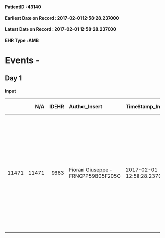
#### PatientID : 43140
#### Earliest Date on Record : 2017-02-01 12:58:28.237000
#### Latest Date on Record : 2017-02-01 12:58:28.237000
#### EHR Type : AMB

# Events - 

## Day 1

#### input
|       |    N/A |   IDEHR | Author_Insert                       | TimeStamp_Insert           | EHRType   |   PatientID |   IDDigitalSignDocument | persone_vicine   |   Unnamed: 0_x.1 |   IDANAMNESI_SOCIALE | Patient   | FamigliaAltro   | Paziente_T   | FamigliaAltro_T   |   Non_Rilevabile_x.1 | Note_Non_Rilevabile_x.1   | opt_Problemi   | Note_I                                                                                                                                                                                                                                                | opt_paziente_a   | opt_famiglia_a   | opt_adeguatezza   | opt_paziente_solo   | ds_note_con                                                                                                                                                                                                                                      | opt_presente_assente   | Presenza_minori   | Caregiver_principale   | opt_capacita         | opt_necessario   | opt_presente   | opt_risorse_ec   | opt_paziente_psi   | opt_Ins_vol   | opt_paziente_ad   | opt_caregiver_ad   | opt_esenzione   | opt_inv_civile   |   invalidita_perc | ds_codice_es   | Needs     | Domestic partnership   | Fragility                    | opt_disponibilita_f   | opt_indennita_acc   | opt_legge   | opt_famiglia_psi   | opt_disponibilit_paz   |
|------:|-------:|--------:|:------------------------------------|:---------------------------|:----------|------------:|------------------------:|:-----------------|-----------------:|---------------------:|:----------|:----------------|:-------------|:------------------|---------------------:|:--------------------------|:---------------|:------------------------------------------------------------------------------------------------------------------------------------------------------------------------------------------------------------------------------------------------------|:-----------------|:-----------------|:------------------|:--------------------|:-------------------------------------------------------------------------------------------------------------------------------------------------------------------------------------------------------------------------------------------------|:-----------------------|:------------------|:-----------------------|:---------------------|:-----------------|:---------------|:-----------------|:-------------------|:--------------|:------------------|:-------------------|:----------------|:-----------------|------------------:|:---------------|:----------|:-----------------------|:-----------------------------|:----------------------|:--------------------|:------------|:-------------------|:-----------------------|
| 11471 |  11471 |    9663 | Fiorani Giuseppe - FRNGPP59B05F205C | 2017-02-01 12:58:28.237000 | AMB       |       43140 |                  635126 | N/A              |             5140 |                 3332 | No#0      | Si#1            | Si#1         | Si#1              |                    0 | NR                        | No#0           | Pz in stato comatoso da diversi giorni,impossibilitata pertanto ad un minimo di cognizione relativamente alla prognosi infausta. La figlia √® informata della grave prognosi e mi √® sembrata coerente ad un percorso di cure palliative di fine vita | Indefinite#2     | Congruenti#1     | Si#1              | No#0                | La pz viveva da qualche anno presso l'abitazione della figlia Ida di aa 62,rimasta vedova e sottoposta ad intervento di asportazione di meningioma tre anni fa. Altri quattro figli:uno dei quali vive in Spagna,mentre una figlia vive a Napoli | Presente#1             | No#0              | la figlia Ida          | Non incrementabile#2 | No#0             | No#0           | Adeguate#1       | No#0               | No#0          | Problematica#0    | Totale#2           | Si#1            | Si#1             |               100 | IC 14          | Clinici#0 | Figli#2                | sovraccarico assistenziale#4 | No#0                  | Si#1                | No#0        | No#0               | No#0                   |



